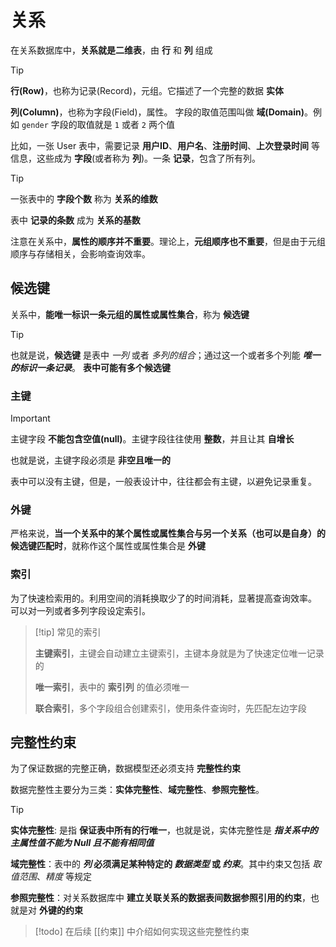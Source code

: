 # 关系

在关系数据库中，**关系就是二维表**，由 **行** 和 **列** 组成

> [!tip]
> 
> **行(Row)**，也称为记录(Record)，元组。它描述了一个完整的数据 **实体**
> 
> 
> **列(Column)**，也称为字段(Field)，属性。 字段的取值范围叫做 **域(Domain)**。例如 `gender` 字段的取值就是 `1` 或者 `2` 两个值
> 
> 

比如，一张 User 表中，需要记录 **用户ID**、**用户名**、**注册时间**、**上次登录时间** 等信息，这些成为 **字段**(或者称为 **列**)。一条 **记录**，包含了所有列。

> [!tip]
> 一张表中的 **字段个数** 称为 **关系的维数**
> 
> 表中 **记录的条数** 成为 **关系的基数**

注意在关系中，**属性的顺序并不重要**。理论上，**元组顺序也不重要**，但是由于元组顺序与存储相关，会影响查询效率。

## 候选键

关系中，**能唯一标识一条元组的属性或属性集合**，称为 **候选键**

> [!tip]
> 也就是说，**候选键** 是表中 _一列_ 或者 _多列的组合_；通过这一个或者多个列能 **_唯一的标识一条记录_**。 **表中可能有多个候选键**

### 主键

> [!important] 
> 主键字段 **不能包含空值(null)**。主键字段往往使用 **整数**，并且让其 **自增长**
> 
> 也就是说，主键字段必须是 **非空且唯一的**

表中可以没有主键，但是，一般表设计中，往往都会有主键，以避免记录重复。

### 外键

严格来说，**当一个关系中的某个属性或属性集合与另一个关系（也可以是自身）的候选键匹配时**，就称作这个属性或属性集合是 **外键**

### 索引

为了快速检索用的。利用空间的消耗换取少了的时间消耗，显著提高查询效率。 可以对一列或者多列字段设定索引。

> [!tip] 常见的索引
> 
> **主键索引**，主键会自动建立主键索引，主键本身就是为了快速定位唯一记录的
>  
>  **唯一索引**，表中的 **索引列** 的值必须唯一
>  
>  **联合索引**，多个字段组合创建索引，使用条件查询时，先匹配左边字段
>  

## 完整性约束

为了保证数据的完整正确，数据模型还必须支持 **完整性约束**

数据完整性主要分为三类：**实体完整性**、**域完整性**、**参照完整性**。

> [!tip]
> 
> **实体完整性**: 是指 **保证表中所有的行唯一**，也就是说，实体完整性是 **_指关系中的主属性值不能为 Null 且不能有相同值_**
> 
> **域完整性**：表中的 **_列_ 必须满足某种特定的 _数据类型_ 或 _约束_**。其中约束又包括 _取值范围_、_精度_ 等规定
>
 > **参照完整性**：对关系数据库中 **建立关联关系的数据表间数据参照引用的约束**，也就是对 **外键的约束**
> 

> [!todo] 
> 在后续 [[约束]] 中介绍如何实现这些完整性约束

